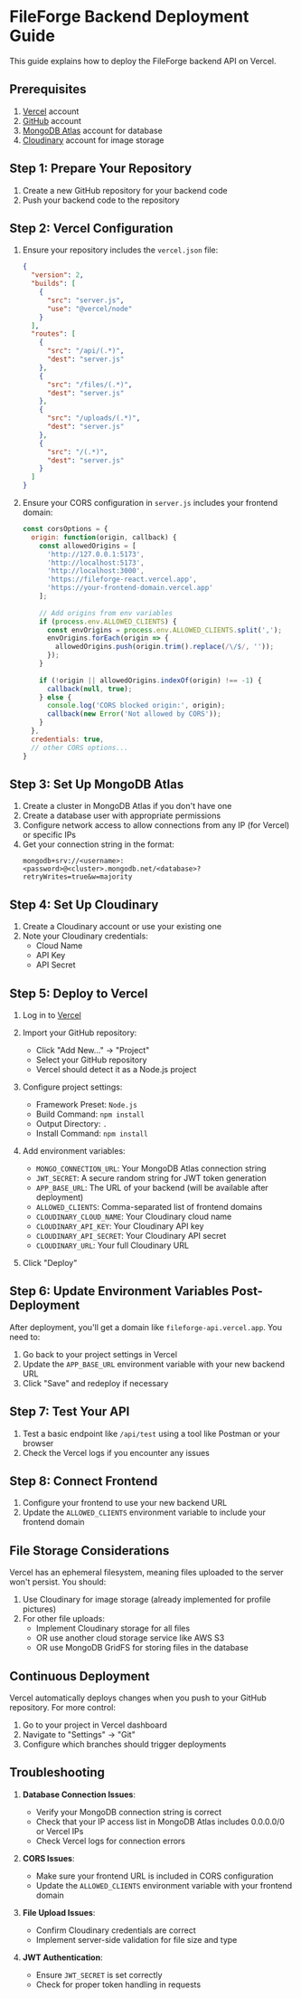 # FileForge Backend Deployment Guide

This guide explains how to deploy the FileForge backend API on Vercel.

## Prerequisites

1. [Vercel](https://vercel.com) account
2. [GitHub](https://github.com) account
3. [MongoDB Atlas](https://www.mongodb.com/cloud/atlas) account for database
4. [Cloudinary](https://cloudinary.com) account for image storage

## Step 1: Prepare Your Repository

1. Create a new GitHub repository for your backend code
2. Push your backend code to the repository

## Step 2: Vercel Configuration

1. Ensure your repository includes the `vercel.json` file:
   ```json
   {
     "version": 2,
     "builds": [
       {
         "src": "server.js",
         "use": "@vercel/node"
       }
     ],
     "routes": [
       {
         "src": "/api/(.*)",
         "dest": "server.js"
       },
       {
         "src": "/files/(.*)",
         "dest": "server.js"
       },
       {
         "src": "/uploads/(.*)",
         "dest": "server.js"
       },
       {
         "src": "/(.*)",
         "dest": "server.js"
       }
     ]
   }
   ```

2. Ensure your CORS configuration in `server.js` includes your frontend domain:
   ```javascript
   const corsOptions = {
     origin: function(origin, callback) {
       const allowedOrigins = [
         'http://127.0.0.1:5173', 
         'http://localhost:5173', 
         'http://localhost:3000',
         'https://fileforge-react.vercel.app',
         'https://your-frontend-domain.vercel.app'
       ];
       
       // Add origins from env variables
       if (process.env.ALLOWED_CLIENTS) {
         const envOrigins = process.env.ALLOWED_CLIENTS.split(',');
         envOrigins.forEach(origin => {
           allowedOrigins.push(origin.trim().replace(/\/$/, ''));
         });
       }
       
       if (!origin || allowedOrigins.indexOf(origin) !== -1) {
         callback(null, true);
       } else {
         console.log('CORS blocked origin:', origin);
         callback(new Error('Not allowed by CORS'));
       }
     },
     credentials: true,
     // other CORS options...
   }
   ```

## Step 3: Set Up MongoDB Atlas

1. Create a cluster in MongoDB Atlas if you don't have one
2. Create a database user with appropriate permissions
3. Configure network access to allow connections from any IP (for Vercel) or specific IPs
4. Get your connection string in the format:
   ```
   mongodb+srv://<username>:<password>@<cluster>.mongodb.net/<database>?retryWrites=true&w=majority
   ```

## Step 4: Set Up Cloudinary

1. Create a Cloudinary account or use your existing one
2. Note your Cloudinary credentials:
   - Cloud Name
   - API Key
   - API Secret

## Step 5: Deploy to Vercel

1. Log in to [Vercel](https://vercel.com)

2. Import your GitHub repository:
   - Click "Add New..." → "Project"
   - Select your GitHub repository
   - Vercel should detect it as a Node.js project

3. Configure project settings:
   - Framework Preset: `Node.js`
   - Build Command: `npm install`
   - Output Directory: `.`
   - Install Command: `npm install`

4. Add environment variables:
   - `MONGO_CONNECTION_URL`: Your MongoDB Atlas connection string
   - `JWT_SECRET`: A secure random string for JWT token generation
   - `APP_BASE_URL`: The URL of your backend (will be available after deployment)
   - `ALLOWED_CLIENTS`: Comma-separated list of frontend domains
   - `CLOUDINARY_CLOUD_NAME`: Your Cloudinary cloud name
   - `CLOUDINARY_API_KEY`: Your Cloudinary API key
   - `CLOUDINARY_API_SECRET`: Your Cloudinary API secret
   - `CLOUDINARY_URL`: Your full Cloudinary URL

5. Click "Deploy"

## Step 6: Update Environment Variables Post-Deployment

After deployment, you'll get a domain like `fileforge-api.vercel.app`. You need to:

1. Go back to your project settings in Vercel
2. Update the `APP_BASE_URL` environment variable with your new backend URL
3. Click "Save" and redeploy if necessary

## Step 7: Test Your API

1. Test a basic endpoint like `/api/test` using a tool like Postman or your browser
2. Check the Vercel logs if you encounter any issues

## Step 8: Connect Frontend

1. Configure your frontend to use your new backend URL
2. Update the `ALLOWED_CLIENTS` environment variable to include your frontend domain

## File Storage Considerations

Vercel has an ephemeral filesystem, meaning files uploaded to the server won't persist. You should:

1. Use Cloudinary for image storage (already implemented for profile pictures)
2. For other file uploads:
   - Implement Cloudinary storage for all files
   - OR use another cloud storage service like AWS S3
   - OR use MongoDB GridFS for storing files in the database

## Continuous Deployment

Vercel automatically deploys changes when you push to your GitHub repository. For more control:

1. Go to your project in Vercel dashboard
2. Navigate to "Settings" → "Git"
3. Configure which branches should trigger deployments

## Troubleshooting

1. **Database Connection Issues**:
   - Verify your MongoDB connection string is correct
   - Check that your IP access list in MongoDB Atlas includes 0.0.0.0/0 or Vercel IPs
   - Check Vercel logs for connection errors

2. **CORS Issues**:
   - Make sure your frontend URL is included in CORS configuration
   - Update the `ALLOWED_CLIENTS` environment variable with your frontend domain

3. **File Upload Issues**:
   - Confirm Cloudinary credentials are correct
   - Implement server-side validation for file size and type

4. **JWT Authentication**:
   - Ensure `JWT_SECRET` is set correctly
   - Check for proper token handling in requests